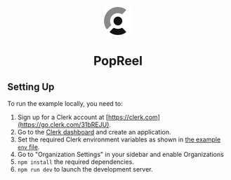 <div align="center">
  <p align="center">
    <a href="https://go.clerk.com/e3UDpP4" target="_blank" rel="noopener noreferrer">
     <picture>
        <source media="(prefers-color-scheme: dark)" srcset="https://static.wikia.nocookie.net/zenless-zone-zero/images/4/44/Item_Master_Tape.png/revision/latest?cb=20240530092942">
        <img src="./public/dark-logo.png" height="64">
      </picture>
    </a>
  <br />
  </p>
  <h1>
    PopReel
  </h1>
</div>

## Setting Up

To run the example locally, you need to:

1. Sign up for a Clerk account at [https://clerk.com](https://go.clerk.com/31bREJU).
2. Go to the [Clerk dashboard](https://go.clerk.com/4I5LXFj) and create an application.
3. Set the required Clerk environment variables as shown in [the example `env` file](./.env.example).
4. Go to "Organization Settings" in your sidebar and enable Organizations
5. `npm install` the required dependencies.
6. `npm run dev` to launch the development server.
